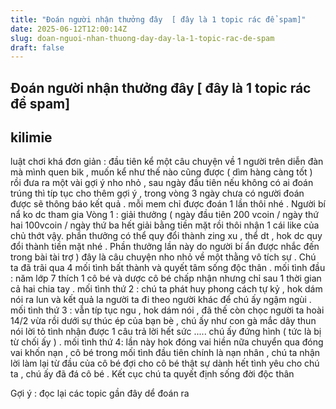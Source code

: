 ```yaml
---
title: "Đoán người nhận thưởng đây  [ đây là 1 topic rác để spam]"
date: 2025-06-12T12:00:14Z
slug: doan-nguoi-nhan-thuong-day-day-la-1-topic-rac-de-spam
draft: false
---
```


## Đoán người nhận thưởng đây  [ đây là 1 topic rác để spam]

## kilimie

luật chơi khá đơn giản :
đầu tiên kể một câu chuyện về 1 người trên diễn đàn mà mình quen bik , muốn kể như thế nào cũng được ( dìm hàng càng tốt ) rồi đưa ra một vài gợi ý nho nhỏ , sau ngày đầu tiên nếu không có ai đoán trúng thì típ tục cho thêm gợi ý , trong vòng 3 ngày chưa có người đoán được sẽ thông báo kết quả . mỗi mem chỉ được đoán 1 lần thôi nhé . Người bí nẩ ko dc tham gia
Vòng 1 : giải thưởng ( ngày đầu tiên 200 vcoin / ngày thứ hai 100vcoin / ngày thứ ba hết giải bằng tiền mặt rồi thôi nhận 1 cái like của chủ thớt vậy. phần thưởng có thể quy đổi thành zing xu , thể dt , hok dc quy đổi thành tiền mặt nhé . Phần thưởng lần này do người bí ẩn được nhắc đến trong bài tài trợ )
đây là câu chuyện nho nhỏ về một thằng vô tích sự . Chú ta đã trãi qua 4 mối tình bất thành và quyết tâm sống độc thân . mối tình đầu : năm lớp 7 thích 1 cô bé và dược cô bé chấp nhận nhưng chỉ sau 1 thời gian cả hai chia tay . mối tình thứ 2 : chú ta phát huy phong cách tự kỷ , hok dám nói ra lun và kết quả la người ta đi theo người khác để chú ấy ngậm ngùi . mối tình thứ 3 : vẫn típ tục ngu , hok dám nói , đã thế còn chọc người ta hoài 14/2 vừa rồi dưới sự thúc ép của bạn bè , chú ấy như con gà mắc dây thun nói lời tỏ tình nhận được 1 câu trả lời hết sức ..... chú ấy đứng hình ( tức là bị từ chối ấy ) . mối tình thứ 4: lần này hok đóng vai hiền nữa chuyển qua đóng vai khốn nạn , cô bé trong mối tình đầu tiên chính là nạn nhân , chú ta nhận lời làm lại từ đầu của cô bé đợi cho cô bé thật sự dành hết tình yêu cho chú ta , chú ấy đã đá cô bé . Kết cục chú ta quyết định sống đời độc thân
 
Gợi ý : đọc lại các topic gần đây dể đoán ra